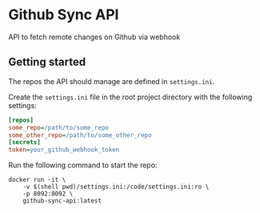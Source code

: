 # Github Sync API

API to fetch remote changes on Github via webhook

## Getting started

The repos the API should manage are defined in `settings.ini`.

Create the `settings.ini` file in the root project directory with the following settings:

```ini
[repos]
some_repo=/path/to/some_repo
some_other_repo=/path/to/some_other_repo
[secrets]
token=your_github_webhook_token
```

Run the following command to start the repo:

```shell
docker run -it \
	-v $(shell pwd)/settings.ini:/code/settings.ini:ro \
	-p 8092:8092 \
	github-sync-api:latest
```
